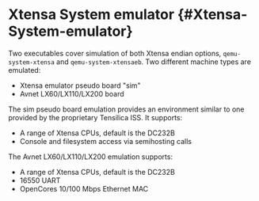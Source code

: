 # Xtensa System emulator {#Xtensa-System-emulator}

Two executables cover simulation of both Xtensa endian options,
`qemu-system-xtensa` and `qemu-system-xtensaeb`. Two different machine
types are emulated:

-   Xtensa emulator pseudo board \"sim\"
-   Avnet LX60/LX110/LX200 board

The sim pseudo board emulation provides an environment similar to one
provided by the proprietary Tensilica ISS. It supports:

-   A range of Xtensa CPUs, default is the DC232B
-   Console and filesystem access via semihosting calls

The Avnet LX60/LX110/LX200 emulation supports:

-   A range of Xtensa CPUs, default is the DC232B
-   16550 UART
-   OpenCores 10/100 Mbps Ethernet MAC
